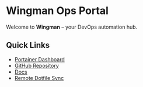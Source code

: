 # Wingman Ops Portal

Welcome to **Wingman** – your DevOps automation hub.

## Quick Links

- [Portainer Dashboard](http://198.96.88.177:9000/)
- [GitHub Repository](https://github.com/1tsjeremiah/wingman)
- [Docs](./index.md)
- [Remote Dotfile Sync](./chezmoi-server-setup.md)
